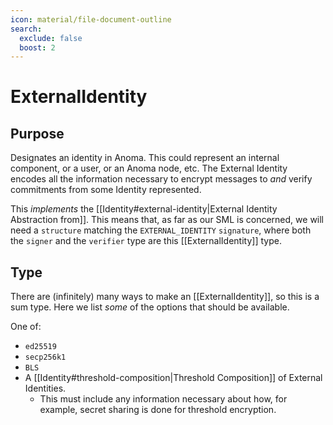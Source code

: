```yaml
---
icon: material/file-document-outline
search:
  exclude: false
  boost: 2
---
```


# ExternalIdentity

## Purpose

<!-- --8<-- [start:purpose] -->
Designates an identity in Anoma. This could represent an internal component, or
a user, or an Anoma node, etc. The External Identity encodes all the information
necessary to encrypt messages to _and_ verify commitments from some Identity
represented.

This _implements_ the [[Identity#external-identity|External Identity Abstraction from]].
This means that, as far as our SML is concerned, we will need a `structure`
matching the `EXTERNAL_IDENTITY` `signature`, where both the `signer` and the
`verifier` type are this [[ExternalIdentity]] type.
<!-- --8<-- [end:purpose] -->

## Type

<!-- --8<-- [start:type] -->
There are (infinitely) many ways to make an [[ExternalIdentity]], so this is a sum type.
Here we list _some_ of the options that should be available.

One of:

- `ed25519`
- `secp256k1`
- `BLS`
- A [[Identity#threshold-composition|Threshold Composition]] of External
  Identities.
  - This must include any information necessary about how, for example, secret
    sharing is done for threshold encryption.
<!-- --8<-- [end:type] -->
